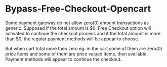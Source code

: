 # Bypass-Free-Checkout-Opencart

Some payment gateway do not allow zero(0) amount transactions as generic. Supposed if the total amount is $0, Free Checkout option will activated to continue the checkout process and if the total amount is more than $0, the regular payment methods will be appear to choose.

But when cart total more then zero eg: in the cart some of them are zero(0) price items and some of them are price valued items, then available Payment methods will appear to continue the checkout.
